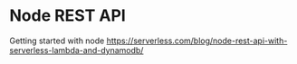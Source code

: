 # Node REST API

Getting started with node
<https://serverless.com/blog/node-rest-api-with-serverless-lambda-and-dynamodb/>
